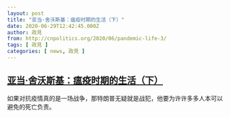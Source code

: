 ```yaml
---
layout: post
title: "亚当·舍沃斯基：瘟疫时期的生活（下）"
date: 2020-06-29T12:42:45.000Z
author: 政見
from: http://cnpolitics.org/2020/06/pandemic-life-3/
tags: [ 政見 ]
categories: [ news, 政見 ]
---
```

<!--1593434565000-->
[亚当·舍沃斯基：瘟疫时期的生活（下）](http://cnpolitics.org/2020/06/pandemic-life-3/)
------

<div>
如果对抗疫情真的是一场战争，那特朗普无疑就是战犯，他要为许许多多人本可以避免的死亡负责。
</div>
